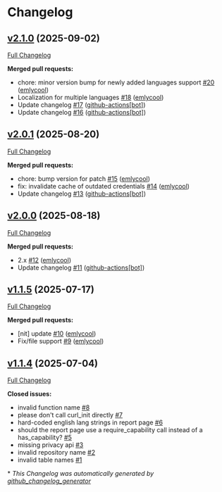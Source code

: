 # Changelog

## [v2.1.0](https://github.com/cursiveinc/moodle-plagiarism_origai/tree/v2.1.0) (2025-09-02)

[Full Changelog](https://github.com/cursiveinc/moodle-plagiarism_origai/compare/v2.0.2...v2.1.0)

**Merged pull requests:**

- chore: minor version bump for newly added languages support [\#20](https://github.com/cursiveinc/moodle-plagiarism_origai/pull/20) ([emlycool](https://github.com/emlycool))
- Localization for multiple languages [\#18](https://github.com/cursiveinc/moodle-plagiarism_origai/pull/18) ([emlycool](https://github.com/emlycool))
- Update changelog [\#17](https://github.com/cursiveinc/moodle-plagiarism_origai/pull/17) ([github-actions[bot]](https://github.com/apps/github-actions))
- Update changelog [\#16](https://github.com/cursiveinc/moodle-plagiarism_origai/pull/16) ([github-actions[bot]](https://github.com/apps/github-actions))

## [v2.0.1](https://github.com/cursiveinc/moodle-plagiarism_origai/tree/v2.0.1) (2025-08-20)

[Full Changelog](https://github.com/cursiveinc/moodle-plagiarism_origai/compare/v2.0.0...v2.0.1)

**Merged pull requests:**

- chore: bump version for patch [\#15](https://github.com/cursiveinc/moodle-plagiarism_origai/pull/15) ([emlycool](https://github.com/emlycool))
- fix: invalidate cache of outdated credentials [\#14](https://github.com/cursiveinc/moodle-plagiarism_origai/pull/14) ([emlycool](https://github.com/emlycool))
- Update changelog [\#13](https://github.com/cursiveinc/moodle-plagiarism_origai/pull/13) ([github-actions[bot]](https://github.com/apps/github-actions))

## [v2.0.0](https://github.com/cursiveinc/moodle-plagiarism_origai/tree/v2.0.0) (2025-08-18)

[Full Changelog](https://github.com/cursiveinc/moodle-plagiarism_origai/compare/v1.1.5...v2.0.0)

**Merged pull requests:**

- 2.x [\#12](https://github.com/cursiveinc/moodle-plagiarism_origai/pull/12) ([emlycool](https://github.com/emlycool))
- Update changelog [\#11](https://github.com/cursiveinc/moodle-plagiarism_origai/pull/11) ([github-actions[bot]](https://github.com/apps/github-actions))

## [v1.1.5](https://github.com/cursiveinc/moodle-plagiarism_origai/tree/v1.1.5) (2025-07-17)

[Full Changelog](https://github.com/cursiveinc/moodle-plagiarism_origai/compare/v1.1.4...v1.1.5)

**Merged pull requests:**

- \[nit\] update [\#10](https://github.com/cursiveinc/moodle-plagiarism_origai/pull/10) ([emlycool](https://github.com/emlycool))
- Fix/file support [\#9](https://github.com/cursiveinc/moodle-plagiarism_origai/pull/9) ([emlycool](https://github.com/emlycool))

## [v1.1.4](https://github.com/cursiveinc/moodle-plagiarism_origai/tree/v1.1.4) (2025-07-04)

[Full Changelog](https://github.com/cursiveinc/moodle-plagiarism_origai/compare/a4a9b6932314dd21fec74f0824e40297bdad3d00...v1.1.4)

**Closed issues:**

- invalid function name [\#8](https://github.com/cursiveinc/moodle-plagiarism_origai/issues/8)
- please don't call curl\_init directly  [\#7](https://github.com/cursiveinc/moodle-plagiarism_origai/issues/7)
- hard-coded english lang strings in report page [\#6](https://github.com/cursiveinc/moodle-plagiarism_origai/issues/6)
- should the report page use a require\_capability call instead of a has\_capability? [\#5](https://github.com/cursiveinc/moodle-plagiarism_origai/issues/5)
- missing privacy api [\#3](https://github.com/cursiveinc/moodle-plagiarism_origai/issues/3)
- invalid repository name [\#2](https://github.com/cursiveinc/moodle-plagiarism_origai/issues/2)
- invalid table names [\#1](https://github.com/cursiveinc/moodle-plagiarism_origai/issues/1)



\* *This Changelog was automatically generated by [github_changelog_generator](https://github.com/github-changelog-generator/github-changelog-generator)*
